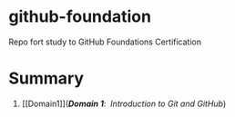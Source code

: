 # github-foundation

Repo fort study to GitHub Foundations Certification


# Summary

1. [[Domain1]](_**Domain 1**:  Introduction to Git and GitHub_)


